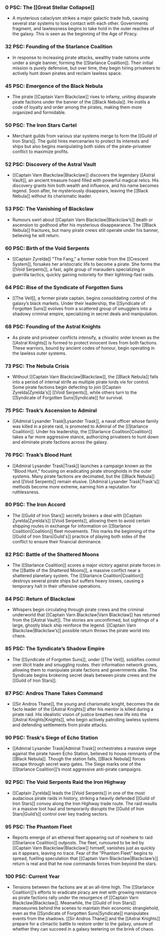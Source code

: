 ### **0 PSC: The [[Great Stellar Collapse]]**

- A mysterious cataclysm strikes a major galactic trade hub, causing several star systems to lose contact with each other. Governments fragment, and lawlessness begins to take hold in the outer reaches of the galaxy. This is seen as the beginning of the Age of Piracy.

### **32 PSC: Founding of the Starlance Coalition**

- In response to increasing pirate attacks, wealthy trade nations unite under a single banner, forming the [[Starlance Coalition]]. Their initial mission is purely defensive, but over time, they begin hiring privateers to actively hunt down pirates and reclaim lawless space.

### **45 PSC: Emergence of the Black Nebula**

- The pirate [[Captain Varn Blackclaw]] rises to infamy, uniting disparate pirate factions under the banner of the [[Black Nebula]]. He instils a code of loyalty and order among the pirates, making them more organized and formidable.

### **50 PSC: The Iron Stars Cartel**

- Merchant guilds from various star systems merge to form the [[Guild of Iron Stars]]. The guild hires mercenaries to protect its interests and ships but also begins manipulating both sides of the pirate-privateer conflict to maximize profits.

### **52 PSC: Discovery of the Astral Vault**

- [[Captain Varn Blackclaw|Blackclaw]] discovers the legendary [[Astral Vault]], an ancient treasure hoard filled with powerful magical relics. His discovery grants him both wealth and influence, and his name becomes legend. Soon after, he mysteriously disappears, leaving the [[Black Nebula]] without its charismatic leader.

### **53 PSC: The Vanishing of Blackclaw**

- Rumours swirl about [[Captain Varn Blackclaw|Blackclaw’s]] death or ascension to godhood after his mysterious disappearance. The [[Black Nebula]] fractures, but many pirate crews still operate under his banner, believing he will return.

### **60 PSC: Birth of the Void Serpents**

- [[Captain Zyrelda]] "The Fang," a former noble from the [[Crescent System]], forsakes her aristocratic life to become a pirate. She forms the [[Void Serpents]], a fast, agile group of marauders specializing in guerrilla tactics, quickly gaining notoriety for their lightning-fast raids.

### **64 PSC: Rise of the Syndicate of Forgotten Suns**

- [[The Veil]], a former pirate captain, begins consolidating control of the galaxy’s black markets. Under their leadership, the [[Syndicate of Forgotten Suns]] evolves from a scattered group of smugglers into a shadowy criminal empire, specializing in secret deals and manipulation.

### **68 PSC: Founding of the Astral Knights**

- As pirate and privateer conflicts intensify, a chivalric order known as the [[Astral Knights]] is formed to protect innocent lives from both factions. These warriors, bound by ancient codes of honour, begin operating in the lawless outer systems.

### **73 PSC: The Nebula Crisis**

- Without [[Captain Varn Blackclaw|Blackclaw]], the [[Black Nebula]] falls into a period of internal strife as multiple pirate lords vie for control. Some pirate factions begin defecting to join [[Captain Zyrelda|Zyrelda's]] [[Void Serpents]], while others turn to the [[Syndicate of Forgotten Suns|Syndicate]] for survival.

### **75 PSC: Trask’s Ascension to Admiral**

- [[Admiral Lysander Trask|Lysander Trask]], a naval officer whose family was killed in a pirate raid, is promoted to Admiral of the [[Starlance Coalition]]. Under his leadership, the [[Starlance Coalition|Coalition]] takes a far more aggressive stance, authorizing privateers to hunt down and eliminate pirate factions across the galaxy.

### **76 PSC: Trask’s Blood Hunt**

- [[Admiral Lysander Trask|Trask]] launches a campaign known as the "Blood Hunt," focusing on eradicating pirate strongholds in the outer systems. Many pirate factions are decimated, but the [[Black Nebula]] and [[Void Serpents]] remain elusive. [[Admiral Lysander Trask|Trask's]] methods become more extreme, earning him a reputation for ruthlessness.

### **80 PSC: The Iron Accord**

- The [[Guild of Iron Stars]] secretly brokers a deal with [[Captain Zyrelda|Zyrelda’s]] [[Void Serpents]], allowing them to avoid certain shipping routes in exchange for information on [[Starlance Coalition|Coalition]] fleet movements. This marks the beginning of the [[Guild of Iron Stars|Guild's]] practice of playing both sides of the conflict to ensure their financial dominance.

### **82 PSC: Battle of the Shattered Moons**

- The [[Starlance Coalition]] scores a major victory against pirate forces in the [[Battle of the Shattered Moons]], a massive conflict near a shattered planetary system. The [[Starlance Coalition|Coalition]] destroys several pirate ships but suffers heavy losses, causing a temporary halt in their offensive operations.

### **84 PSC: Return of Blackclaw**

- Whispers begin circulating through pirate crews and the criminal underworld that [[Captain Varn Blackclaw|Varn Blackclaw]] has returned from the [[Astral Vault]]. The stories are unconfirmed, but sightings of a large, ghostly black ship reinforce the legend. [[Captain Varn Blackclaw|Blackclaw’s]] possible return throws the pirate world into chaos.

### **85 PSC: The Syndicate’s Shadow Empire**

- The [[Syndicate of Forgotten Suns]], under [[The Veil]], solidifies control over illicit trade and smuggling routes. their information network grows, allowing them to manipulate pirate factions and governments alike. The Syndicate begins brokering secret deals between pirate crews and the [[Guild of Iron Stars]].

### **87 PSC: Andros Thane Takes Command**

- [[Sir Andros Thane]], the young and charismatic knight, becomes the de facto leader of the [[Astral Knights]] after his mentor is killed during a pirate raid. His idealistic vision of justice breathes new life into the [[Astral Knights|Knights]], who begin actively patrolling lawless systems and defending settlements from pirate attacks.

### **90 PSC: Trask's Siege of Echo Station**

- [[Admiral Lysander Trask|Admiral Trask]] orchestrates a massive siege against the pirate haven Echo Station, believed to house remnants of the [[Black Nebula]]. Though the station falls, [[Black Nebula]] forces escape through secret warp gates. The Siege marks one of the [[Starlance Coalition]]’s most aggressive anti-pirate campaigns.

### **92 PSC: The Void Serpents Raid the Iron Highway**

- [[Captain Zyrelda]] leads the [[Void Serpents]] in one of the most audacious pirate raids in history, striking a heavily defended [[Guild of Iron Stars]] convoy along the Iron Highway trade route. The raid results in a massive loot haul and temporarily disrupts the [[Guild of Iron Stars|Guild’s]] control over key trading sectors.

### **95 PSC: The Phantom Fleet**

- Reports emerge of an ethereal fleet appearing out of nowhere to raid [[Starlance Coalition]] outposts. The fleet, rumoured to be led by [[Captain Varn Blackclaw|Blackclaw]] himself, vanishes just as quickly as it appears, leaving no trace. Fear of the "Phantom Fleet" begins to spread, fuelling speculation that [[Captain Varn Blackclaw|Blackclaw’s]] return is real and that he now commands forces from beyond the stars.

### **100 PSC: Current Year**

- Tensions between the factions are at an all-time high. The [[Starlance Coalition]]’s efforts to eradicate piracy are met with growing resistance as pirate factions rally under the resurgence of [[Captain Varn Blackclaw|Blackclaw]]. Meanwhile, the [[Guild of Iron Stars]] manoeuvres behind the scenes to maintain their economic stranglehold, even as the [[Syndicate of Forgotten Suns|Syndicate]] manipulates events from the shadows. [[Sir Andros Thane]] and the [[Astral Knights]] prepare for a climactic battle to restore order to the galaxy, unsure of whether they can succeed in a galaxy teetering on the brink of chaos.